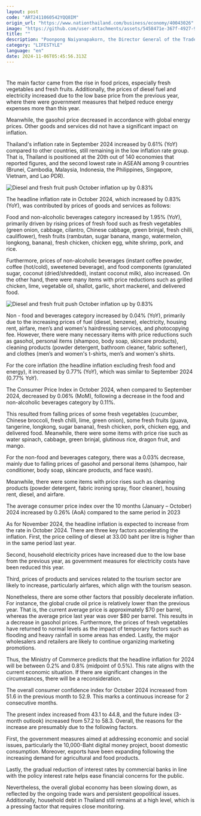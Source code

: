 ```yaml
---
layout: post
code: "ART2411060542YQQ8IM"
origin_url: "https://www.nationthailand.com/business/economy/40043026"
image: "https://github.com/user-attachments/assets/5458471e-367f-4927-9579-d808eb413cf6"
title: ""
description: "Poonpong Naiyanapakorn, the Director General of the Trade Policy and Strategy Office, revealed that the Consumer Price Index (CPI) in October 2024 was 108.61. Compared to October 2023 (107.72), the headline inflation increased by 0.83% (YoY)."
category: "LIFESTYLE"
language: "en"
date: 2024-11-06T05:45:56.313Z
---
```


# 









The main factor came from the rise in food prices, especially fresh vegetables and fresh fruits. Additionally, the prices of diesel fuel and electricity increased due to the low base price from the previous year, where there were government measures that helped reduce energy expenses more than this year.

Meanwhile, the gasohol price decreased in accordance with global energy prices. Other goods and services did not have a significant impact on inflation.

Thailand's inflation rate in September 2024 increased by 0.61% (YoY) compared to other countries, still remaining in the low inflation rate group. That is, Thailand is positioned at the 20th out of 140 economies that reported figures, and the second lowest rate in ASEAN among 9 countries (Brunei, Cambodia, Malaysia, Indonesia, the Philippines, Singapore, Vietnam, and Lao PDR).

  ![Diesel and fresh fruit push October inflation up by 0.83%](https://github.com/user-attachments/assets/202aa327-0555-4b72-ad9a-9e25c6efa4d1)

The headline inflation rate in October 2024, which increased by 0.83% (YoY), was contributed by prices of goods and services as follows:

Food and non-alcoholic beverages category increased by 1.95% (YoY), primarily driven by rising prices of fresh food such as fresh vegetables (green onion, cabbage, cilantro, Chinese cabbage, green brinjal, fresh chilli, cauliflower), fresh fruits (rambutan, sugar banana, mango, watermelon, longkong, banana), fresh chicken, chicken egg, white shrimp, pork, and rice.

Furthermore, prices of non-alcoholic beverages (instant coffee powder, coffee (hot/cold), sweetened beverage), and food components (granulated sugar, coconut (dried/shredded), instant coconut milk), also increased. On the other hand, there were many items with price reductions such as grilled chicken, lime, vegetable oil, shallot, garlic, short mackerel, and delivered food.

  ![Diesel and fresh fruit push October inflation up by 0.83%](https://github.com/user-attachments/assets/5f2ff847-7e06-484d-8049-5621c9c176d8)

Non - food and beverages category increased by 0.04% (YoY), primarily due to the increasing prices of fuel (diesel, benzene), electricity, housing rent, airfare, men’s and women's hairdressing services, and photocopying fee. However, there were many necessary items with price reductions such as gasohol, personal items (shampoo, body soap, skincare products), cleaning products (powder detergent, bathroom cleaner, fabric softener), and clothes (men’s and women's t-shirts, men’s and women's shirts.

For the core inflation (the headline inflation excluding fresh food and energy), it increased by 0.77% (YoY), which was similar to September 2024 (0.77% YoY).

The Consumer Price Index in October 2024, when compared to September 2024, decreased by 0.06% (MoM), following a decrease in the food and non-alcoholic beverages category by 0.11%.

This resulted from falling prices of some fresh vegetables (cucumber, Chinese broccoli, fresh chilli, lime, green onion), some fresh fruits (guava, tangerine, longkong, sugar banana), fresh chicken, pork, chicken egg, and delivered food. Meanwhile, there were some items with price rise such as water spinach, cabbage, green brinjal, glutinous rice, dragon fruit, and mango.

For the non-food and beverages category, there was a 0.03% decrease, mainly due to falling prices of gasohol and personal items (shampoo, hair conditioner, body soap, skincare products, and face wash).

Meanwhile, there were some items with price rises such as cleaning products (powder detergent, fabric ironing spray, floor cleaner), housing rent, diesel, and airfare.

The average consumer price index over the 10 months (January – October) 2024 increased by 0.26% (AoA) compared to the same period in 2023

As for November 2024, the headline inflation is expected to increase from the rate in October 2024. There are three key factors accelerating the inflation. First, the price ceiling of diesel at 33.00 baht per litre is higher than in the same period last year.

Second, household electricity prices have increased due to the low base from the previous year, as government measures for electricity costs have been reduced this year.

Third, prices of products and services related to the tourism sector are likely to increase, particularly airfares, which align with the tourism season.

Nonetheless, there are some other factors that possibly decelerate inflation. For instance, the global crude oil price is relatively lower than the previous year. That is, the current average price is approximately $70 per barrel, whereas the average price last year was over $80 per barrel. This results in a decrease in gasohol prices. Furthermore, the prices of fresh vegetables have returned to normal levels as the impact of temporary factors such as flooding and heavy rainfall in some areas has ended. Lastly, the major wholesalers and retailers are likely to continue organizing marketing promotions.

Thus, the Ministry of Commerce predicts that the headline inflation for 2024 will be between 0.2% and 0.8% (midpoint of 0.5%). This rate aligns with the current economic situation. If there are significant changes in the circumstances, there will be a reconsideration.

The overall consumer confidence index for October 2024 increased from 51.6 in the previous month to 52.9. This marks a continuous increase for 2 consecutive months.

The present index increased from 43.1 to 44.8, and the future index (3-month outlook) increased from 57.2 to 58.3. Overall, the reasons for the increase are presumably due to the following factors.

First, the government measures aimed at addressing economic and social issues, particularly the 10,000-Baht digital money project, boost domestic consumption. Moreover, exports have been expanding following the increasing demand for agricultural and food products.

Lastly, the gradual reduction of interest rates by commercial banks in line with the policy interest rate helps ease financial concerns for the public.

Nevertheless, the overall global economy has been slowing down, as reflected by the ongoing trade wars and persistent geopolitical issues. Additionally, household debt in Thailand still remains at a high level, which is a pressing factor that requires close monitoring.